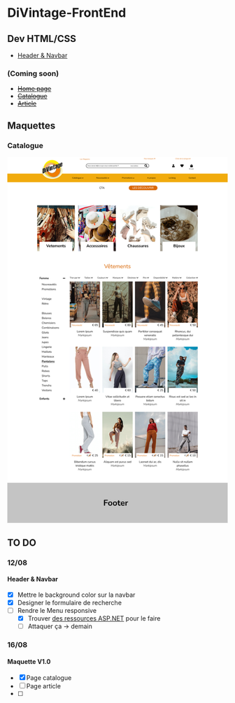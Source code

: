 # DiVintage-FrontEnd
## Dev HTML/CSS
* [Header & Navbar](https://nathalie-anneessens.github.io/DiVintage-FrontEnd/header-navbar.html)
### (Coming soon)
* [~~Home page~~](#)
* [~~Catalogue~~](#)
* [~~Article~~](#)

## Maquettes
### Catalogue
![Catalogue page commandes](Export_Figma/../Exports_Figma/Catalogue-V1.1.jpg)



## TO DO
### 12/08
#### **Header & Navbar**
- [x] Mettre le background color sur la navbar
- [x] Designer le formulaire de recherche
- [ ] Rendre le Menu responsive
  - [x] Trouver [des ressources  ASP.NET](https://ej2.syncfusion.com/aspnetcore/documentation/menu/getting-started/) pour le faire
  - [ ] Attaquer ça -> demain
### 16/08
#### **Maquette V1.0**
- [x] Page catalogue
- [ ] Page article
- [ ] 
   

